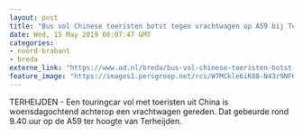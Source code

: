 ```yaml
---
layout: post
title: "Bus vol Chinese toeristen botst tegen vrachtwagen op A59 bij Terheijden"
date: Wed, 15 May 2019 08:07:47 GMT
categories: 
- noord-brabant 
- breda 
externe_link: "https://www.ad.nl/breda/bus-vol-chinese-toeristen-botst-tegen-vrachtwagen-op-a59-bij-terheijden~a3143bd6/"
feature_image: "https://images1.persgroep.net/rcs/W7MCkle6iK88-N43r9NF6oOyfVk/diocontent/148416460/_fitwidth/400/?appId=21791a8992982cd8da851550a453bd7f&quality=0.7"
---
```


TERHEIJDEN - Een touringcar vol met toeristen uit China is woensdagochtend achterop een vrachtwagen gereden. Dat gebeurde rond 9.40 uur op de A59 ter hoogte van Terheijden.
